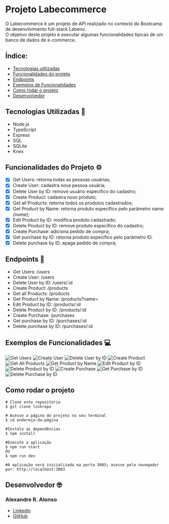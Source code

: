 # Projeto Labecommerce

O Labecommerce é um projeto de API realizado no contexto do Bootcamp de desenvilvimento full-stack Labenu. <br>
O objetivo deste projeto é executar algumas funcionalidades típicas de um banco de dados de e-commerce.

## Índice:
- <a href="#-tecnologias-utilizadas">Tecnologias utilizadas</a>
- <a href="#-funcionalidades">Funcionalidades do projeto</a>
- <a href="#-endpoints">Endpoints</a>
- <a href="#-exemplos-funcionalidades">Exemplos de Funcionalidades</a>
- <a href="#-como-rodar">Como rodar o projeto</a>
- <a href="#-desenvolvedor">Desenvolvedor</a>

## Tecnologias Utilizadas 🔬
- Node.js
- TypeScript
- Express
- SQL
- SQLite
- Knex

## Funcionalidades do Projeto ⚙️
- [x]  Get Users: retorna todas as pessoas usuárias;
- [x]  Create User: cadastra nova pessoa usuária;
- [x]  Delete User by ID: remove usuário específico do cadastro;
- [x]  Create Product: cadastra novo produto;
- [x]  Get all Products: retorna todos os produtos cadastrados;
- [x]  Get Product by Name: retorna produto específico pelo parâmetro name (nome);
- [x]  Edit Product by ID: modifica produto cadastrado;
- [x]  Delete Product by ID: remove produto específico do cadastro; 
- [x]  Create Purchase: adiciona pedido de compra;
- [x]  Get purchase by ID: retorna produto específico pelo parâmetro ID.
- [x]  Delete purchase by ID: apaga pedido de compra;

## Endpoints 📌
- Get Users: /users
- Create User: /users
- Delete User by ID: /users/:id
- Create Product: /products
- Get all Products: /products
- Get Product by Name: /products?name=
- Edit Product by ID: /products/:id
- Delete Product by ID: /products/:id
- Create Purchase: /purchases
- Get purchase by ID: /purchases/:id
- Delete purchase by ID: /purchases/:id

## Exemplos de Funcionalidades 💻
![Get Users](./src/assets/lab1.JPG)
![Create User](./src/assets/lab2.JPG)
![Delete User by ID](./src/assets/lab3.JPG)
![Create Product](./src/assets/lab4.JPG)
![Get All Products](./src/assets/lab5.JPG)
![Get Product by Name](./src/assets/lab6.JPG)
![Edit Product by ID](./src/assets/lab7.JPG)
![Delete Product by ID](./src/assets/lab8.JPG)
![Create Purchase](./src/assets/lab9.JPG)
![Get Purchase by ID](./src/assets/lab10.JPG)
![Delete Purchase by ID](./src/assets/lab11.JPG)

## Como rodar o projeto

```
# Clone este repositório
$ git clone linkrepo

# Acesse a página do projeto no seu terminal
$ cd endereço-da-página

#Instale as dependências
$ npm install

#Execute a aplicação
$ npm run start
OU
$ npm run dev

#A aplicação será inicializada na porta 3003; acesse pelo navegador por: http://localhost:3003
```

## Desenvolvedor 🤓
### Alexandre R. Alonso
- [Linkedin](https://www.linkedin.com/in/alexandreralonso/)
- [GitHub](https://github.com/AlexRAlonso)
